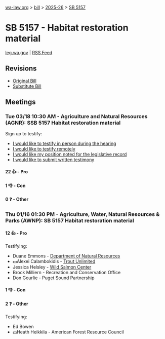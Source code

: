 [wa-law.org](/) > [bill](/bill/) > [2025-26](/bill/2025-26/) > [SB 5157](/bill/2025-26/sb/5157/)

# SB 5157 - Habitat restoration material
[leg.wa.gov](https://app.leg.wa.gov/billsummary?BillNumber=5157&Year=2025&Initiative=false) | [RSS Feed](./rss.xml)

## Revisions
* [Original Bill](1/)
* [Substitute Bill](S/)

## Meetings
### Tue 03/18 10:30 AM - Agriculture and Natural Resources (AGNR): SSB 5157 Habitat restoration material
Sign up to testify:
* [I would like to testify in person during the hearing](https://app.leg.wa.gov/csi/Testifier/Add?chamber=House&mId=33047&aId=165583&caId=26440&tId=1)
* [I would like to testify remotely](https://app.leg.wa.gov/csi/Testifier/Add?chamber=House&mId=33047&aId=165583&caId=26440&tId=2)
* [I would like my position noted for the legislative record](https://app.leg.wa.gov/csi/Testifier/Add?chamber=House&mId=33047&aId=165583&caId=26440&tId=3)
* [I would like to submit written testimony](https://app.leg.wa.gov/csi/Testifier/Add?chamber=House&mId=33047&aId=165583&caId=26440&tId=4)

#### 22 👍 - Pro

#### 1 👎 - Con

#### 0 ❓ - Other

### Thu 01/16 01:30 PM - Agriculture, Water, Natural Resources & Parks (AWNP): SB 5157 Habitat restoration material
#### 12 👍 - Pro
Testifying:
* Duane Emmons - [Department of Natural Resources](/org/department_of_natural_resources/)
* 💵Alexei Calambokidis - [Trout Unlimited](/org/trout_unlimited/)
* Jessica Helsley - [Wild Salmon Center](/org/wild_salmon_center/)
* Brock Milliern - Recreation and Conservation Office
* Don Gourlie - Puget Sound Partnership

#### 1 👎 - Con

#### 2 ❓ - Other
Testifying:
* Ed Bowen
* 💵Heath Heikkila - American Forest Resource Council
